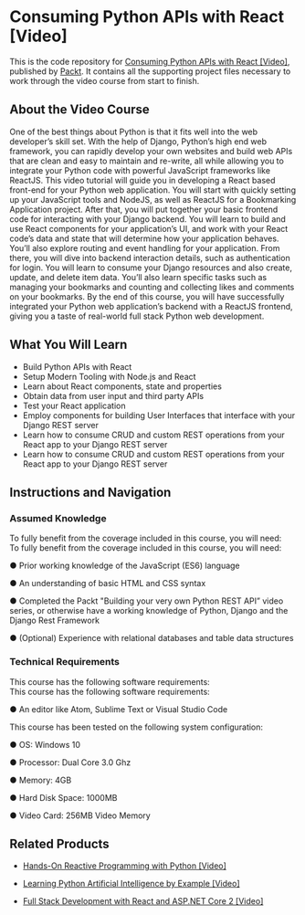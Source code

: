 # Consuming Python APIs with React [Video]
This is the code repository for [Consuming Python APIs with React [Video]](https://www.packtpub.com/application-development/consuming-python-apis-react-video?utm_source=github&utm_medium=repository&utm_campaign=9781788396073), published by [Packt](https://www.packtpub.com/?utm_source=github). It contains all the supporting project files necessary to work through the video course from start to finish.
## About the Video Course
One of the best things about Python is that it fits well into the web developer’s skill set. With the help of Django, Python’s high end web framework, you can rapidly develop your own websites and build web APIs that are clean and easy to maintain and re-write, all while allowing you to integrate your Python code with powerful JavaScript frameworks like ReactJS.
	This video tutorial will guide you in developing a React based front-end for your Python web application. You will start with quickly setting up your JavaScript tools and NodeJS, as well as ReactJS for a Bookmarking Application project. After that, you will put together your basic frontend code for interacting with your Django backend. You will learn to build and use React components for your application’s UI, and work with your React code’s data and state that will determine how your application behaves. You’ll also explore routing and event handling for your application. From there, you will dive into backend interaction details, such as authentication for login. You will learn to consume your Django resources and also create, update, and delete item data. You’ll also learn specific tasks such as managing your bookmarks and counting and collecting likes and comments on your bookmarks.
	By the end of this course, you will have successfully integrated your Python web application’s backend with a ReactJS frontend, giving you a taste of real-world full stack Python web development.


<H2>What You Will Learn</H2>
<DIV class=book-info-will-learn-text>
<UL>
<LI>Build Python APIs with React 
<LI>Setup Modern Tooling with Node.js and React 
<LI>Learn about React components, state and properties 
<LI>Obtain data from user input and third party APIs 
<LI>Test your React application 
<LI>Employ components for building User Interfaces that interface with your Django REST server 
<LI>Learn how to consume CRUD and custom REST operations from your React app to your Django REST server 
<LI>Learn how to consume CRUD and custom REST operations from your React app to your Django REST server </LI></UL></DIV>

## Instructions and Navigation
### Assumed Knowledge
To fully benefit from the coverage included in this course, you will need:<br/>
To fully benefit from the coverage included in this course, you will need:

●	Prior working knowledge of the JavaScript (ES6) language

●	An understanding of basic HTML and CSS syntax

●	Completed the Packt "Building your very own Python REST API” video series, or otherwise have a working knowledge of Python, Django and the Django Rest Framework

●	(Optional) Experience with relational databases and table data structures

### Technical Requirements
This course has the following software requirements:<br/>
This course has the following software requirements:

●	An editor like Atom, Sublime Text or Visual Studio Code

This course has been tested on the following system configuration:

●	OS: Windows 10

●	Processor: Dual Core 3.0 Ghz

●	Memory: 4GB

●	Hard Disk Space: 1000MB

●	Video Card: 256MB Video Memory


## Related Products
* [Hands-On Reactive Programming with Python [Video]](https://www.packtpub.com/application-development/hands-reactive-programming-python-video?utm_source=github&utm_medium=repository&utm_campaign=9781789138795)

* [Learning Python Artificial Intelligence by Example [Video]](https://www.packtpub.com/big-data-and-business-intelligence/learning-python-artificial-intelligence-example-video?utm_source=github&utm_medium=repository&utm_campaign=9781788839532)

* [Full Stack Development with React and ASP.NET Core 2 [Video]](https://www.packtpub.com/web-development/full-stack-development-react-and-aspnet-core-2-video?utm_source=github&utm_medium=repository&utm_campaign=9781789618754)

